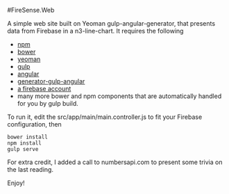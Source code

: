 #FireSense.Web

A simple web site built on Yeoman gulp-angular-generator, that presents data from Firebase in a n3-line-chart. It requires the following 
* [npm](http://npmjs.com/)
* [bower](http://bower.io/)
* [yeoman](http://yeoman.io/)
* [gulp](http://gulpjs.com/)
* [angular](http://angularjs.org/)
* [generator-gulp-angular](https://github.com/Swiip/generator-gulp-angular)
* [a firebase account](http://www.firebase.com)
* many more bower and npm components that are automatically handled for you by gulp build.

To run it, edit the src/app/main/main.controller.js to fit your Firebase configuration, then
```
bower install
npm install
gulp serve
```

For extra credit, I added a call to numbersapi.com to present some trivia on the last reading.

Enjoy!
